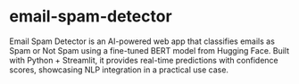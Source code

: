 # email-spam-detector
Email Spam Detector is an AI-powered web app that classifies emails as Spam or Not Spam using a fine-tuned BERT model from Hugging Face. Built with Python + Streamlit, it provides real-time predictions with confidence scores, showcasing NLP integration in a practical use case.
